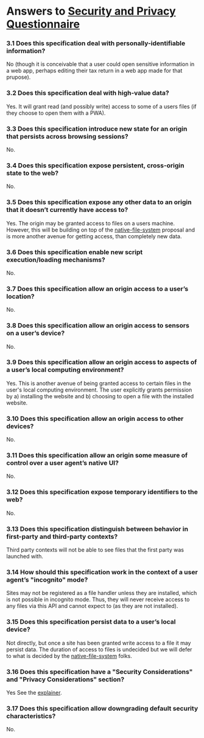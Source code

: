 # Answers to [Security and Privacy Questionnaire](https://www.w3.org/TR/security-privacy-questionnaire/)

### 3.1 Does this specification deal with personally-identifiable information?

No (though it is conceivable that a user could open sensitive information in a web app, perhaps editing their tax return in a web app made for that prupose).


### 3.2 Does this specification deal with high-value data?

Yes. It will grant read (and possibly write) access to some of a users files (if they choose to open them with a PWA). 


### 3.3 Does this specification introduce new state for an origin that persists across browsing sessions?

No.


### 3.4 Does this specification expose persistent, cross-origin state to the web?

No.


### 3.5 Does this specification expose any other data to an origin that it doesn’t currently have access to?

Yes. The origin may be granted access to files on a users machine. However, this will be building on top of the [native-file-system](https://github.com/WICG/native-file-system/blob/master/EXPLAINER.md) proposal and is more another avenue for getting access, than completely new data.

### 3.6 Does this specification enable new script execution/loading mechanisms?

No.


### 3.7 Does this specification allow an origin access to a user’s location?

No.


### 3.8 Does this specification allow an origin access to sensors on a user’s device?

No.


### 3.9 Does this specification allow an origin access to aspects of a user’s local computing environment?

Yes. This is another avenue of being granted access to certain files in the user's local computing environment. The user explicitly grants permission by a) installing the website and b) choosing to open a file with the installed website.


### 3.10 Does this specification allow an origin access to other devices?

No.


### 3.11 Does this specification allow an origin some measure of control over a user agent’s native UI?

No.


### 3.12 Does this specification expose temporary identifiers to the web?

No.


### 3.13 Does this specification distinguish between behavior in first-party and third-party contexts?

Third party contexts will not be able to see files that the first party was launched with.


### 3.14 How should this specification work in the context of a user agent’s "incognito" mode?

Sites may not be registered as a file handler unless they are installed, which is not possible in incognito mode. Thus, they will never receive access to any files via this API and cannot expect to (as they are not installed).


### 3.15 Does this specification persist data to a user’s local device?

Not directly, but once a site has been granted write access to a file it may persist data. The duration of access to files is undecided but we will defer to what is decided by the [native-file-system](https://github.com/WICG/native-file-system/blob/master/EXPLAINER.md) folks.


### 3.16 Does this specification have a "Security Considerations" and "Privacy Considerations" section?

Yes See the [explainer](explainer.md#security-and-privacy-considerations).


### 3.17 Does this specification allow downgrading default security characteristics?

No.